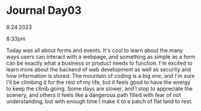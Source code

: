# Journal Day03

8.24.2023

8:33pm

Today was all about forms and events. It's cool to learn about the many ways users can interact with a webpage, and something as simple as a form can be exactly what a business or product needs to function. I'm excited to learn more about the backend of web development as well as security and how information is stored. The mountain of coding is a big one, and I'm sure I'll be climbing it for the rest of my life, but it feels good to have the energy to keep the climb going. Some days are slower, and I stop to appreciate the scenery, and others it feels like a dangerous path filled with fear of not understanding, but with enough time I make it to a patch of flat land to rest.
